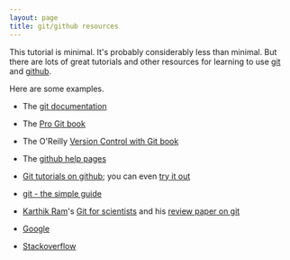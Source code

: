 ```yaml
---
layout: page
title: git/github resources
---
```


This tutorial is minimal.  It's probably considerably less than
minimal.  But there are lots of great tutorials and other resources
for learning to use [git](http://git-scm.com) and
[github](http://github.com).

Here are some examples.

- The [git documentation](http://git-scm.com/documentation)

- The [Pro Git book](http://git-scm.com/book)

- The O'Reilly
  [Version Control with Git book](http://shop.oreilly.com/product/9780596520137.do)
  
- The [github help pages](https://help.github.com/)

- [Git tutorials on github](http://learn.github.com/); you can even
  [try it out](http://try.github.io/levels/1/challenges/1)

- [git - the simple guide](http://rogerdudler.github.io/git-guide/)

- [Karthik Ram](http://karthikram.github.io)'s
  [Git for scientists](http://karthikram.github.io/git_intro) and his
  [review paper on git](https://github.com/karthikram/smb_git)

- [Google](http://bit.ly/13lFEmG)

- [Stackoverflow](http://stackoverflow.com/questions/tagged/git)

